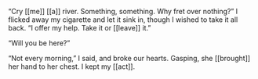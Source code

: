 “Cry [[me]] [[a]] river. Something, something. Why fret over nothing?” I flicked away my cigarette and let it sink in, though I wished to take it all back. “I offer my help. Take it or [[leave]] it.”

“Will you be here?”

“Not every morning,” I said, and broke our hearts. Gasping, she [[brought]] her hand to her chest. I kept my [[act]].